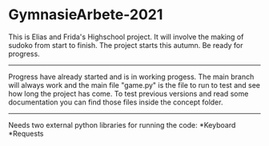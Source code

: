 # GymnasieArbete-2021

This is Elias and Frida's Highschool project. It will involve the making of sudoko from start to finish.
The project starts this autumn. Be ready for progress.

***

Progress have already started and is in working progess. The main branch will always work and the main file "game.py" is the file to run to test and see how long the project has come. To test previous versions and read some documentation you can find those files inside the concept folder.

***

Needs two external python libraries for running the code:
*Keyboard 
*Requests 